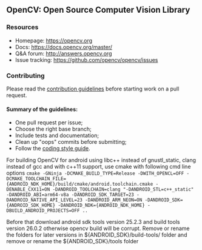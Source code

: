 ## OpenCV: Open Source Computer Vision Library

### Resources

* Homepage: <https://opencv.org>
* Docs: <https://docs.opencv.org/master/>
* Q&A forum: <http://answers.opencv.org>
* Issue tracking: <https://github.com/opencv/opencv/issues>

### Contributing

Please read the [contribution guidelines](https://github.com/opencv/opencv/wiki/How_to_contribute) before starting work on a pull request.

#### Summary of the guidelines:

* One pull request per issue;
* Choose the right base branch;
* Include tests and documentation;
* Clean up "oops" commits before submitting;
* Follow the [coding style guide](https://github.com/opencv/opencv/wiki/Coding_Style_Guide).


For building OpenCV for android using libc++ instead of gnustl_static, clang instead of gcc and with c++11 support, use cmake with following cmd line options
`cmake -GNinja -DCMAKE_BUILD_TYPE=Release -DWITH_OPENCL=OFF -DCMAKE_TOOLCHAIN_FILE={ANDROID_NDK_HOME}/build/cmake/android.toolchain.cmake -DENABLE_CXX11=ON -DANDROID_TOOLCHAIN=clang "-DANDROID_STL=c++_static" -DANDROID_ABI=arm64-v8a -DANDROID_SDK_TARGET=23 -DANDROID_NATIVE_API_LEVEL=23 -DANDROID_ARM_NEON=ON -DANDROID_SDK={ANDROID_SDK_HOME} -DANDROID_NDK={ANDROID_NDK_HOME} -DBUILD_ANDROID_PROJECTS=OFF ..`

Before that download android sdk tools version 25.2.3 and build tools version 26.0.2 otherwise opencv build will be corrupt. Remove or rename the folders for later versions in ${ANDROID_SDK}/build-tools/ folder and remove or rename the ${ANDROID_SDK}/tools folder
